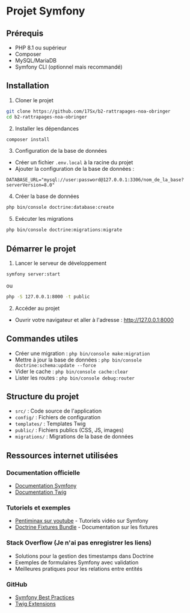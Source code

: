 # Projet Symfony

## Prérequis

- PHP 8.1 ou supérieur
- Composer
- MySQL/MariaDB
- Symfony CLI (optionnel mais recommandé)

## Installation

1. Cloner le projet

```bash
git clone https://github.com/17Sx/b2-rattrapages-noa-obringer
cd b2-rattrapages-noa-obringer
```

2. Installer les dépendances

```bash
composer install
```

3. Configuration de la base de données

- Créer un fichier `.env.local` à la racine du projet
- Ajouter la configuration de la base de données :

```
DATABASE_URL="mysql://user:password@127.0.0.1:3306/nom_de_la_base?serverVersion=8.0"
```

4. Créer la base de données

```bash
php bin/console doctrine:database:create
```

5. Exécuter les migrations

```bash
php bin/console doctrine:migrations:migrate
```

## Démarrer le projet

1. Lancer le serveur de développement

```bash
symfony server:start
```

ou

```bash
php -S 127.0.0.1:8000 -t public
```

2. Accéder au projet

- Ouvrir votre navigateur et aller à l'adresse : http://127.0.0.1:8000

## Commandes utiles

- Créer une migration : `php bin/console make:migration`
- Mettre à jour la base de données : `php bin/console doctrine:schema:update --force`
- Vider le cache : `php bin/console cache:clear`
- Lister les routes : `php bin/console debug:router`

## Structure du projet

- `src/` : Code source de l'application
- `config/` : Fichiers de configuration
- `templates/` : Templates Twig
- `public/` : Fichiers publics (CSS, JS, images)
- `migrations/` : Migrations de la base de données

## Ressources internet utilisées

### Documentation officielle

- [Documentation Symfony](https://symfony.com/doc/current/index.html)
- [Documentation Twig](https://twig.symfony.com/doc/)

### Tutoriels et exemples

- [Pentiminax sur youtube](https://www.youtube.com/watch?v=f7CamwgRAGI&list=PLkHw7J3J2iao-hVxplUrO_j-dz6ceqsXs) - Tutoriels vidéo sur Symfony
- [Doctrine Fixtures Bundle](https://github.com/doctrine/DoctrineFixturesBundle) - Documentation sur les fixtures

### Stack Overflow (Je n'ai pas enregistrer les liens)

- Solutions pour la gestion des timestamps dans Doctrine
- Exemples de formulaires Symfony avec validation
- Meilleures pratiques pour les relations entre entités

### GitHub

- [Symfony Best Practices](https://github.com/symfony/symfony-docs)
- [Twig Extensions](https://github.com/twigphp/Twig-extensions)
